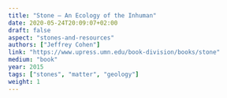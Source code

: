 ```yaml
---
title: "Stone – An Ecology of the Inhuman"
date: 2020-05-24T20:09:07+02:00
draft: false
aspect: "stones-and-resources"
authors: ["Jeffrey Cohen"]
link: "https://www.upress.umn.edu/book-division/books/stone"
medium: "book"
year: 2015
tags: ["stones", "matter", "geology"]
weight: 1
---
```

